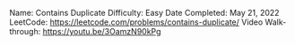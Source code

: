 Name: Contains Duplicate
Difficulty: Easy
Date Completed: May 21, 2022
LeetCode: https://leetcode.com/problems/contains-duplicate/
Video Walk-through: https://youtu.be/3OamzN90kPg
